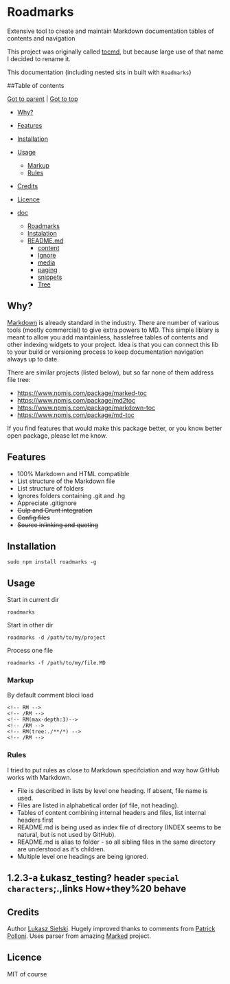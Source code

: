 Roadmarks
=========

Extensive tool to create and maintain Markdown documentation tables of contents and navigation

This project was originally called [tocmd](https://github.com/sielay/tocmd), but because large use of that name I decided to rename it.

This documentation (including nested sits in built with `Roadmarks`)

<!-- RM-IGNORE -->
##Table of contents
<!-- /RM-IGNORE -->

<!-- RM(tree:*) -->

[Got to parent](./README.md) | [Got to top](/README.md)
* [Why?](#why)
* [Features](#features)
* [Installation](#installation)
* [Usage](#usage)
  * [Markup](#markup)
  * [Rules](#rules)
* [Credits](#credits)
* [Licence](#licence)

* [doc](./doc)
  * [Roadmarks](./doc/INDEX.MD)
  * [Instalation](./doc/installation.md)
  * [README.md](./doc/markup)
    * [content](./doc/markup/content.MD)
    * [Ignore](./doc/markup/ignore.mD)
    * [media](./doc/markup/media.md)
    * [paging](./doc/markup/paging.md)
    * [snippets](./doc/markup/snippets.md)
    * [Tree](./doc/markup/tree.MD)

<!-- /RM -->

Why?
----

[Markdown](http://daringfireball.net/projects/markdown/) is already standard in the industry. There are number of various tools (mostly commercial) to give extra powers to MD. This simple liblary is meant to allow you add maintainless, hasslefree tables of contents and other indexing widgets to your project. Idea is that you can connect this lib to your build or versioning process to keep documentation navigation always up to date.

There are similar projects (listed below), but so far none of them address file tree:
 * https://www.npmjs.com/package/marked-toc
 * https://www.npmjs.com/package/md2toc
 * https://www.npmjs.com/package/markdown-toc
 * https://www.npmjs.com/package/md-toc
 
If you find features that would make this package better, or you know better open package, please let me know.

## Features
 * 100% Markdown and HTML compatible
 * List structure of the Markdown file
 * List structure of folders
 * Ignores folders containing .git and .hg
 * Appreciate .gitignore
 * ~~Gulp and Grunt integration~~
 * ~~Config files~~
 * ~~Source inlinking and quoting~~


## Installation

```
sudo npm install roadmarks -g
```

## Usage

Start in current dir
```
roadmarks 
```

Start in other dir
```
roadmarks -d /path/to/my/project
```

Process one file
```
roadmarks -f /path/to/my/file.MD
```

### Markup


By default comment bloci load 

	<!-- RM -->
    <!-- /RM -->
	<!-- RM(max-depth:3)-->
	<!-- /RM -->
	<!-- RM(tree:./**/*) -->
    <!-- /RM -->
    
### Rules

I tried to put rules as close to Markdown specifciation and way how GitHub works with Markdown.

 * File is described in lists by level one heading. If absent, file name is used.
 * Files are listed in alphabetical order (of file, not heading).
 * Tables of content combining internal headers and files, list internal headers first
 * README.md is being used as index file of directory (INDEX seems to be natural, but is not used by GitHub).
 * README.md is alias to folder - so all sibling files in the same directory are understood as it's children.
 * Multiple level one headings are being ignored.
  
## 1.2.3-a Łukasz_testing? header `special characters`;.,links How+they%20 behave

## Credits

Author [Lukasz Sielski](http://github.com/sielay). Hugely improved thanks to comments from [Patrick Polloni](https://github.com/kimu). Uses parser from amazing [Marked](https://github.com/chjj/marked) project.

## Licence

<!-- RM-INC(LICENSE) -->

MIT of course



